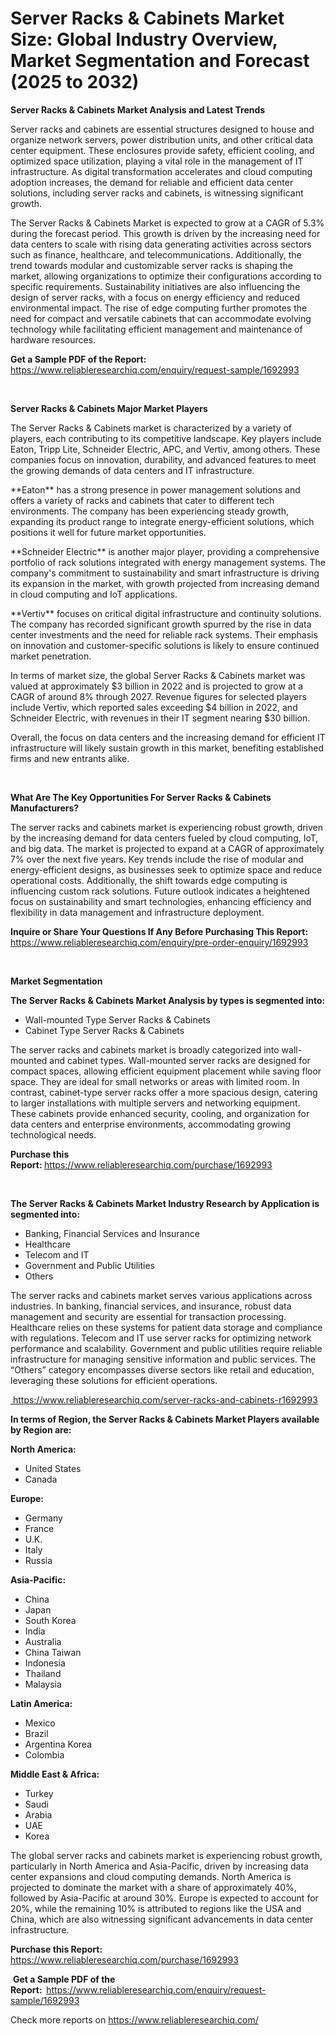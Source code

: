 <p><h1>Server Racks & Cabinets Market Size: Global Industry Overview, Market Segmentation and Forecast (2025 to 2032)</h1></p><p><strong>Server Racks & Cabinets Market Analysis and Latest Trends</strong></p>
<p><p>Server racks and cabinets are essential structures designed to house and organize network servers, power distribution units, and other critical data center equipment. These enclosures provide safety, efficient cooling, and optimized space utilization, playing a vital role in the management of IT infrastructure. As digital transformation accelerates and cloud computing adoption increases, the demand for reliable and efficient data center solutions, including server racks and cabinets, is witnessing significant growth.</p><p>The Server Racks & Cabinets Market is expected to grow at a CAGR of 5.3% during the forecast period. This growth is driven by the increasing need for data centers to scale with rising data generating activities across sectors such as finance, healthcare, and telecommunications. Additionally, the trend towards modular and customizable server racks is shaping the market, allowing organizations to optimize their configurations according to specific requirements. Sustainability initiatives are also influencing the design of server racks, with a focus on energy efficiency and reduced environmental impact. The rise of edge computing further promotes the need for compact and versatile cabinets that can accommodate evolving technology while facilitating efficient management and maintenance of hardware resources.</p></p>
<p><strong>Get a Sample PDF of the Report:&nbsp;</strong> <a href="https://www.reliableresearchiq.com/enquiry/request-sample/1692993?utm_campaign=2291&utm_medium=2&utm_source=Github&utm_content=ia&utm_term=06042025&utm_id=server-racks-cabinets">https://www.reliableresearchiq.com/enquiry/request-sample/1692993</a></p>
<p>&nbsp;</p>
<p><strong>Server Racks & Cabinets Major Market Players</strong></p>
<p><p>The Server Racks & Cabinets market is characterized by a variety of players, each contributing to its competitive landscape. Key players include Eaton, Tripp Lite, Schneider Electric, APC, and Vertiv, among others. These companies focus on innovation, durability, and advanced features to meet the growing demands of data centers and IT infrastructure.</p><p>**Eaton** has a strong presence in power management solutions and offers a variety of racks and cabinets that cater to different tech environments. The company has been experiencing steady growth, expanding its product range to integrate energy-efficient solutions, which positions it well for future market opportunities.</p><p>**Schneider Electric** is another major player, providing a comprehensive portfolio of rack solutions integrated with energy management systems. The company's commitment to sustainability and smart infrastructure is driving its expansion in the market, with growth projected from increasing demand in cloud computing and IoT applications.</p><p>**Vertiv** focuses on critical digital infrastructure and continuity solutions. The company has recorded significant growth spurred by the rise in data center investments and the need for reliable rack systems. Their emphasis on innovation and customer-specific solutions is likely to ensure continued market penetration.</p><p>In terms of market size, the global Server Racks & Cabinets market was valued at approximately $3 billion in 2022 and is projected to grow at a CAGR of around 8% through 2027. Revenue figures for selected players include Vertiv, which reported sales exceeding $4 billion in 2022, and Schneider Electric, with revenues in their IT segment nearing $30 billion.</p><p>Overall, the focus on data centers and the increasing demand for efficient IT infrastructure will likely sustain growth in this market, benefiting established firms and new entrants alike.</p></p>
<p>&nbsp;</p>
<p><strong>What Are The Key Opportunities For Server Racks & Cabinets Manufacturers?</strong></p>
<p><p>The server racks and cabinets market is experiencing robust growth, driven by the increasing demand for data centers fueled by cloud computing, IoT, and big data. The market is projected to expand at a CAGR of approximately 7% over the next five years. Key trends include the rise of modular and energy-efficient designs, as businesses seek to optimize space and reduce operational costs. Additionally, the shift towards edge computing is influencing custom rack solutions. Future outlook indicates a heightened focus on sustainability and smart technologies, enhancing efficiency and flexibility in data management and infrastructure deployment.</p></p>
<p><strong>Inquire or Share Your Questions If Any Before Purchasing This Report:</strong> <a href="https://www.reliableresearchiq.com/enquiry/pre-order-enquiry/1692993?utm_campaign=2291&utm_medium=2&utm_source=Github&utm_content=ia&utm_term=06042025&utm_id=server-racks-cabinets">https://www.reliableresearchiq.com/enquiry/pre-order-enquiry/1692993</a></p>
<p>&nbsp;</p>
<p><strong>Market Segmentation</strong></p>
<p><strong>The Server Racks & Cabinets Market Analysis by types is segmented into:</strong></p>
<p><ul><li>Wall-mounted Type Server Racks & Cabinets</li><li>Cabinet Type Server Racks & Cabinets</li></ul></p>
<p><p>The server racks and cabinets market is broadly categorized into wall-mounted and cabinet types. Wall-mounted server racks are designed for compact spaces, allowing efficient equipment placement while saving floor space. They are ideal for small networks or areas with limited room. In contrast, cabinet-type server racks offer a more spacious design, catering to larger installations with multiple servers and networking equipment. These cabinets provide enhanced security, cooling, and organization for data centers and enterprise environments, accommodating growing technological needs.</p></p>
<p><strong>Purchase this Report:&nbsp;</strong><a href="https://www.reliableresearchiq.com/purchase/1692993?utm_campaign=2291&utm_medium=2&utm_source=Github&utm_content=ia&utm_term=06042025&utm_id=server-racks-cabinets">https://www.reliableresearchiq.com/purchase/1692993</a></p>
<p>&nbsp;</p>
<p><strong>The Server Racks & Cabinets Market Industry Research by Application is segmented into:</strong></p>
<p><ul><li>Banking, Financial Services and Insurance</li><li>Healthcare</li><li>Telecom and IT</li><li>Government and Public Utilities</li><li>Others</li></ul></p>
<p><p>The server racks and cabinets market serves various applications across industries. In banking, financial services, and insurance, robust data management and security are essential for transaction processing. Healthcare relies on these systems for patient data storage and compliance with regulations. Telecom and IT use server racks for optimizing network performance and scalability. Government and public utilities require reliable infrastructure for managing sensitive information and public services. The “Others” category encompasses diverse sectors like retail and education, leveraging these solutions for efficient operations.</p></p>
<p><a href="https://www.reliableresearchiq.com/server-racks-and-cabinets-r1692993?utm_campaign=2291&utm_medium=2&utm_source=Github&utm_content=ia&utm_term=06042025&utm_id=server-racks-cabinets">&nbsp;https://www.reliableresearchiq.com/server-racks-and-cabinets-r1692993</a></p>
<p><strong>In terms of Region, the Server Racks & Cabinets Market Players available by Region are:</strong></p>
<p>
    <p> <strong> North America: </strong>
        <ul>
            <li>United States</li>
            <li>Canada</li>
        </ul>
        </p> 
    <p> <strong> Europe: </strong>
        <ul>
            <li>Germany</li>
            <li>France</li>
            <li>U.K.</li>
            <li>Italy</li>
            <li>Russia</li>
        </ul>
        </p> 
    <p> <strong> Asia-Pacific: </strong>
        <ul>
            <li>China</li>
            <li>Japan</li>
            <li>South Korea</li>
            <li>India</li>
            <li>Australia</li>
            <li>China Taiwan</li>
            <li>Indonesia</li>
            <li>Thailand</li>
            <li>Malaysia</li>
        </ul>
        </p> 
    <p> <strong> Latin America: </strong>
        <ul>
            <li>Mexico</li>
            <li>Brazil</li>
            <li>Argentina Korea</li>
            <li>Colombia</li>
        </ul>
        </p> 
    <p> <strong> Middle East & Africa: </strong>
        <ul>
            <li>Turkey</li>
            <li>Saudi</li>
            <li>Arabia</li>
            <li>UAE</li>
            <li>Korea</li>
        </ul>
    </p>
    </p>
<p><p>The global server racks and cabinets market is experiencing robust growth, particularly in North America and Asia-Pacific, driven by increasing data center expansions and cloud computing demands. North America is projected to dominate the market with a share of approximately 40%, followed by Asia-Pacific at around 30%. Europe is expected to account for 20%, while the remaining 10% is attributed to regions like the USA and China, which are also witnessing significant advancements in data center infrastructure.</p></p>
<p><strong>Purchase this Report: </strong><a href="https://www.reliableresearchiq.com/purchase/1692993?utm_campaign=2291&utm_medium=2&utm_source=Github&utm_content=ia&utm_term=06042025&utm_id=server-racks-cabinets">https://www.reliableresearchiq.com/purchase/1692993</a></p>
<p>&nbsp;<strong>Get a Sample PDF of the Report:&nbsp;&nbsp;</strong><a href="https://www.reliableresearchiq.com/enquiry/request-sample/1692993?utm_campaign=2291&utm_medium=2&utm_source=Github&utm_content=ia&utm_term=06042025&utm_id=server-racks-cabinets">https://www.reliableresearchiq.com/enquiry/request-sample/1692993</a></p>
<p><strong></strong></p>
<p>Check more reports on <a href="https://www.reliableresearchiq.com/?utm_campaign=2291&utm_medium=2&utm_source=Github&utm_content=ia&utm_term=06042025&utm_id=server-racks-cabinets">https://www.reliableresearchiq.com/</a></p>
